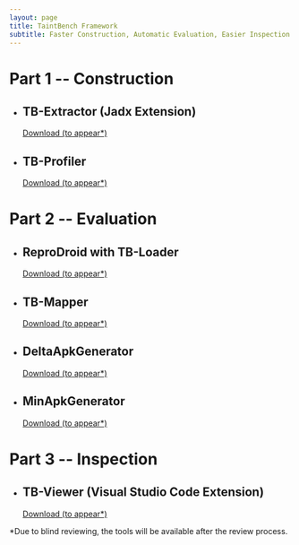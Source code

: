 ```yaml
---
layout: page
title: TaintBench Framework
subtitle: Faster Construction, Automatic Evaluation, Easier Inspection
---
```


# Part 1 -- Construction
- ## TB-Extractor (Jadx Extension)
  [Download (to appear*)]()

- ## TB-Profiler 
  [Download (to appear*)]()
 

# Part 2 -- Evaluation
- ## ReproDroid with TB-Loader
  [Download (to appear*)]()
  
- ## TB-Mapper
  [Download (to appear*)]()
  
- ## DeltaApkGenerator
  [Download (to appear*)]()
  
- ## MinApkGenerator
  [Download (to appear*)]()

# Part 3 -- Inspection
- ## TB-Viewer (Visual Studio Code Extension)
  [Download (to appear*)]()

*Due to blind reviewing, the tools will be available after the review process. 